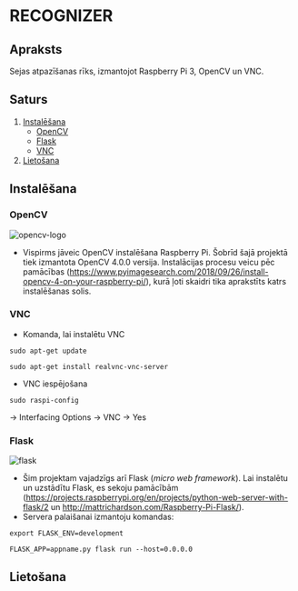 # RECOGNIZER
## Apraksts
Sejas atpazīšanas rīks, izmantojot Raspberry Pi 3, OpenCV un VNC.
## Saturs
1. [Instalēšana](#Saturs)
     - [OpenCV](#OpenCV)
     - [Flask](#Flask)
     - [VNC](#VNC)
2. [Lietošana](#Lietošana)
## Instalēšana
### OpenCV
![opencv-logo](https://user-images.githubusercontent.com/48751019/56082316-183b1380-5e20-11e9-975e-72c03db68796.png)
- Vispirms jāveic OpenCV instalēšana Raspberry Pi. Šobrīd šajā projektā tiek izmantota OpenCV 4.0.0 versija. Instalācijas procesu veicu pēc pamācības (https://www.pyimagesearch.com/2018/09/26/install-opencv-4-on-your-raspberry-pi/), kurā ļoti skaidri tika aprakstīts katrs instalēšanas solis.
### VNC
- Komanda, lai instalētu VNC
```
sudo apt-get update
```
```
sudo apt-get install realvnc-vnc-server
```
- VNC iespējošana
```
sudo raspi-config
```
-> Interfacing Options -> VNC -> Yes
### Flask
![flask](https://user-images.githubusercontent.com/48751019/56082346-913a6b00-5e20-11e9-86e4-e6088dbb00f1.png)
- Šim projektam vajadzīgs arī Flask (*micro web framework*). Lai instalētu un uzstādītu Flask,  es sekoju pamācībām (https://projects.raspberrypi.org/en/projects/python-web-server-with-flask/2 un http://mattrichardson.com/Raspberry-Pi-Flask/).
- Servera palaišanai izmantoju komandas:
```
export FLASK_ENV=development
```
```
FLASK_APP=appname.py flask run --host=0.0.0.0
```
## Lietošana
